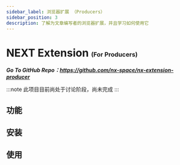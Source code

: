 ```yaml
---
sidebar_label: 浏览器扩展 （Producers）
sidebar_position: 3
description: 了解为文章编写者的浏览器扩展，并且学习如何使用它
---
```


# NEXT Extension <small><small><small>(For Producers)</small></small></small>

_**Go To GitHub Repo：https://github.com/nx-space/nx-extension-producer**_

:::note
此项目目前尚处于讨论阶段，尚未完成
:::

## 功能

## 安装


## 使用